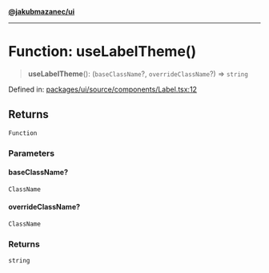[**@jakubmazanec/ui**](../README.md)

---

# Function: useLabelTheme()

> **useLabelTheme**(): (`baseClassName`?, `overrideClassName`?) => `string`

Defined in:
[packages/ui/source/components/Label.tsx:12](https://github.com/jakubmazanec/tools/blob/40ba1fb8bbde716fbe797d7886fffe14521e098a/packages/ui/source/components/Label.tsx#L12)

## Returns

`Function`

### Parameters

#### baseClassName?

`ClassName`

#### overrideClassName?

`ClassName`

### Returns

`string`

